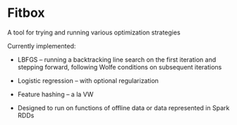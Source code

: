 # Fitbox

A tool for trying and running various optimization strategies

Currently implemented:

 * LBFGS – running a backtracking line search on the first iteration and stepping forward, following Wolfe conditions on subsequent iterations

 * Logistic regression – with optional regularization

 * Feature hashing – a la VW

 * Designed to run on functions of offline data or data represented in Spark RDDs
